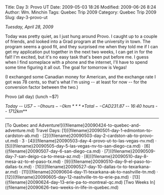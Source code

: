 Title: Day 3: Provo UT
Date: 2009-05-03 18:26
Modified: 2009-06-26 8:24
Author: Wm. Minchin
Tags: Quebec Trip 2009
Category: Quebec Trip 2009
Slug: day-3-provo-ut

*Tuesday, April 28, 2009*

Today was pretty quiet, as I just hung around Provo. I caught up to a
couple of friends, and looked into a Grad program at the university in
town. The program seems a good fit, and they surprised me when they told
me if I can get my application put together in the next two weeks, I can
get in for the fall! I'm excited, but it's no easy task that's been put
before me. I guess when I find someplace with a phone and the internet,
I'll have to spend some time figuring it all out. The goal for tomorrow
is Vegas!

<!-- read more -->

(I exchanged some Canadian money for American, and the exchange rate I
got was 78 cents, so that's what I'm using -- at least for now -- for the
conversion factor between the two.)

Provo (all day) (lunch ~$7)

*Today -- US$7 -- 0 hours -- 0km*  
***Total -- CAD$231.87 -- 16:40 hours -- 1712km***

---

<div class="text-center" markdown=1>
[To Quebec and Adventure!]({filename}20090424-to-quebec-and-adventure.md)  
Travel Days:
[1]({filename}20090501-day-1-edmonton-to-cardston-ab.md) ·
[2]({filename}20090503-day-2-cardston-ab-to-provo-ut.md) ·
3 ·
[4]({filename}20090503-day-4-provo-ut-to-las-vegas-nv.md) ·
[5]({filename}20090505-day-5-las-vegas-nv-to-san-diego-ca.md) ·
[6]({filename}20090507-day-6-san-diego-ca.md) ·
[7]({filename}20090509-day-7-san-deigo-ca-to-mesa-az.md) ·
[8]({filename}20090510-day-8-mesa-az-to-el-paso-tx.md) ·
[9]({filename}20090510-day-9-el-paso-to-dallas-tx.md) ·
[10]({filename}20090527-day-10-dallas-tx-to-texarkana-ar.md) ·
[11]({filename}20090604-day-11-texarkana-ak-to-nashville-tn.md) ·
[12]({filename}20090605-day-12-nashville-tn-to-erie-pa.md) ·
[13]({filename}20090624-day-13-erie-pa-to-montreal-qc.md)  
[Two Weeks In]({filename}20090626-two-weeks-in-life-in-quebec.md)
</div>
